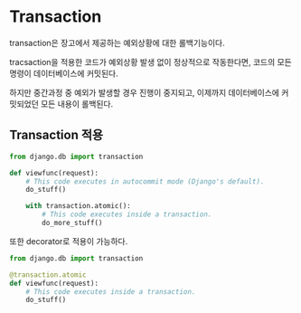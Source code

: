 # Transaction

transaction은 장고에서 제공하는 예외상황에 대한 롤백기능이다.

tracsaction을 적용한 코드가 예외상황 발생 없이 정상적으로 작동한다면, 코드의 모든 명령이 데이터베이스에 커밋된다.

하지만 중간과정 중 예외가 발생할 경우 진행이 중지되고, 이제까지 데이터베이스에 커밋되었던 모든 내용이 롤백된다.

## Transaction 적용

```python
from django.db import transaction

def viewfunc(request):
    # This code executes in autocommit mode (Django's default).
    do_stuff()

    with transaction.atomic():
        # This code executes inside a transaction.
        do_more_stuff()
```

또한 decorator로 적용이 가능하다.

```python
from django.db import transaction

@transaction.atomic
def viewfunc(request):
    # This code executes inside a transaction.
    do_stuff()
```
